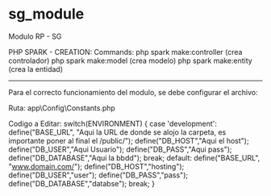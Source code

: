 # sg_module
 Modulo RP - SG


PHP SPARK - CREATION: 
    Commands: 
      php spark make:controller (crea controlador)
      php spark make:model (crea modelo)
      php spark make:entity (crea la entidad)

---------------------------------------------------------------------
Para el correcto funcionamiento del modulo, se debe configurar el archivo:

Ruta:   app\Config\Constants.php
   
   Codigo a Editar:
   switch(ENVIRONMENT) {
        case 'development':
      define("BASE_URL", "Aqui la URL de donde se alojo la carpeta, es importante poner al final el /public/");
            define("DB_HOST","Aqui el host"); 
            define("DB_USER","Aqui Usuario"); 
            define("DB_PASS","Aqui pass"); 
            define("DB_DATABASE","Aqui la bbdd");
     break;
     default:
            define("BASE_URL", "www.domain.com/");
      define("DB_HOST","hosting");
            define("DB_USER","user");
            define("DB_PASS","pass");
            define("DB_DATABASE","databse");
     break;
    }
      
